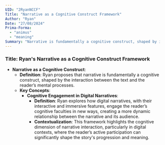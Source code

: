 ```yaml
---
UID: "2RyanNCCF"
Title: "Narrative as a Cognitive Construct Framework"
Author: "Ryan"
Date: "27/08/2024"
Prima-Forma:
  - "animus"
  - "meaning"
Summary: "Narrative is fundamentally a cognitive construct, shaped by interaction between the text and the reader's mental process."
---
```


### Title: **Ryan's Narrative as a Cognitive Construct Framework**
- **Narrative as a Cognitive Construct**:
  - **Definition**: Ryan proposes that narrative is fundamentally a cognitive construct, shaped by the interaction between the text and the reader’s mental processes.
  - **Key Concepts**:
    - **Cognitive Engagement in Digital Narratives**:
      - **Definition**: Ryan explores how digital narratives, with their interactive and immersive features, engage the reader’s cognitive faculties in new ways, creating a more dynamic relationship between the narrative and its audience.
      - **Contextualization**: This framework highlights the cognitive dimension of narrative interaction, particularly in digital contexts, where the reader’s active participation can significantly shape the story's progression and meaning.